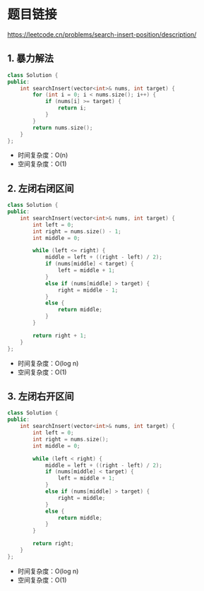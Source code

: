 # 题目链接

https://leetcode.cn/problems/search-insert-position/description/

## 1. 暴力解法

```C++
class Solution {
public:
    int searchInsert(vector<int>& nums, int target) {
        for (int i = 0; i < nums.size(); i++) {
            if (nums[i] >= target) {
                return i;
            }
        }
        return nums.size();
    }
};
```

- 时间复杂度：O(n)
- 空间复杂度：O(1)

## 2. 左闭右闭区间

```C++
class Solution {
public:
    int searchInsert(vector<int>& nums, int target) {
        int left = 0;
        int right = nums.size() - 1;
        int middle = 0;

        while (left <= right) {
            middle = left + ((right - left) / 2);
            if (nums[middle] < target) {
                left = middle + 1;
            }
            else if (nums[middle] > target) {
                right = middle - 1;
            }
            else {
                return middle;
            }
        }

        return right + 1;
    }
};
```

- 时间复杂度：O(log n)
- 空间复杂度：O(1)

## 3. 左闭右开区间

```C++
class Solution {
public:
    int searchInsert(vector<int>& nums, int target) {
        int left = 0;
        int right = nums.size();
        int middle = 0;

        while (left < right) {
            middle = left + ((right - left) / 2);
            if (nums[middle] < target) {
                left = middle + 1;
            }
            else if (nums[middle] > target) {
                right = middle;
            }
            else {
                return middle;
            }
        }

        return right;
    }
};
```

- 时间复杂度：O(log n)
- 空间复杂度：O(1)
